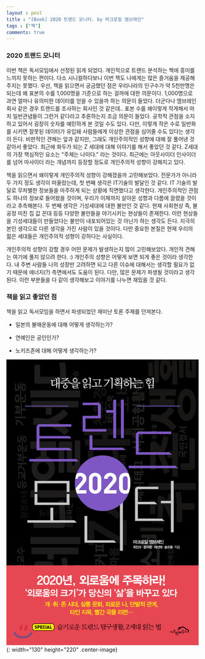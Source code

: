 ```yaml
---
layout : post
title : "[Book] 2020 트랜드 모니터. by 마크로밀 엠브레인"
tags : ["책"]
comments: true
---
```

### 2020 트랜드 모니터
이번 책은 독서모임에서 선정된 읽게 되었다. 개인적으로 트랜드 분석하는 책에 흥미를 느끼지 못하는 편이다. 다소 시니컬하다보니 이번 책도 나에게는 많은 즐거움을 제공해주지는 못했다. 우선, 책을 읽으면서 궁금했던 점은 우리나라의 인구수가 약 5천만명은 되는데 왜 표본의 수를 1,000명을 기준으로 하는 걸까에 대한 의문이다. 1,000명으로 과연 얼마나 유의미한 데이터를 얻을 수 있을까 하는 의문이 들었다. 더군다나 엠브레인 회사 같은 경우 트랜드를 조사하는 회사인 것 같은데.. 표본 수를 왜이렇게 작게해서 마치 일반관념들이 그런거 같다라고 추론하는지 조금 의문이 들었다. 공학적 관점을 소지하고 있어서 굉장히 숫자를 예민하게 본 것일 수도 있다. 다만, 이렇게 작은 수로 일반화를 시키면 잘못된 데이터가 유입돼 사람들에게 이상한 관점을 심어줄 수도 있다는 생각이 든다. 비판적인 견해는 앞과 같지만, 그래도 개인주의적인 성향에 대해 잘 풀어낸 것 같아서 좋았다. 최근에 화두가 되는 Z 세대에 대해 이야기를 해서 좋았던 것 같다. Z세대의 가장 핵심적인 요소는 "주체는 나이다." 라는 것이다. 최근에는 아웃사이더 인사이더를 넘어 마사이더 라는 개념까지 등장할 정도로 개인주의적 성향이 강해지고 있다.

책을 읽으면서 왜이렇게 개인주의적 성향이 강해졌을까 고민해보았다. 전문가가 아니라 두 가지 정도 생각이 떠올랐는데, 첫 번째 생각은 IT기술의 발달인 것 같다. IT 기술의 발달로 무차별한 정보들을 마주하게 되는 상황에 직면했다고 생각한다. 개인주의적인 관점도 하나의 정보로 들어왔을 것이며, 우리가 이제까지 살아온 성향과 다름에 끌렸을 것이라고 추측해본다. 두 번째 생각은 기성세대에 대한 불만인 것 같다. 현재 사회현상 즉, 불공정 미친 집 값 꼰대 등등 다양한 불만들을 야기시키는 현상들이 존재한다. 이런 현상들을 기성세대들이 만들었다는 불만이 내포되어있는 것 아닌가 하는 생각도 든다. 지극히 본인 생각으로 다른 생각을 가진 사람이 있을 것이다. 다만 중요한 본질은 현재 우리의 젊은 세대들은 개인주의적 성향이 강하다는 사실이다.

개인주의적 성향이 강할 경우 어떤 문제가 발생하는지 많이 고민해보았다. 개인적 견해는 여기에 풀지 않으려 한다. :) 개인주의 성향은 어떻게 보면 되게 좋은 것이라 생각한다. 내 주변 사람들 나의 성장만 고려하면 되고 다른 이슈에 대해서는 생각할 필요가 없기 때문에 에너지(?) 측면에서도 도움이 된다. 다만, 많은 문제가 파생될 것이라고 생각된다. 이런 부분들을 다 같이 생각해보고 이야기를 나누면 재밌을 것 같다.

### 책을 읽고 좋았던 점
책을 읽고 독서모임을 하면서 파생되었던 재미난 토론 주제를 던져본다.

- 일본의 불매운동에 대해 어떻게 생각하는가?

- 연예인은 공인인가?

- 노키즈존에 대해 어떻게 생각하는가?

![2020 트랜드 모니터](../images/book-20.jpg){: width="130" height="220" .center-image}
